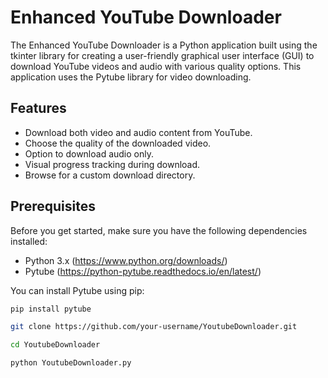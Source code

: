 # Enhanced YouTube Downloader

The Enhanced YouTube Downloader is a Python application built using the tkinter library for creating a user-friendly graphical user interface (GUI) to download YouTube videos and audio with various quality options. This application uses the Pytube library for video downloading.

## Features

- Download both video and audio content from YouTube.
- Choose the quality of the downloaded video.
- Option to download audio only.
- Visual progress tracking during download.
- Browse for a custom download directory.

## Prerequisites

Before you get started, make sure you have the following dependencies installed:

- Python 3.x (https://www.python.org/downloads/)
- Pytube (https://python-pytube.readthedocs.io/en/latest/)

You can install Pytube using pip:

```bash
pip install pytube
```

```bash
git clone https://github.com/your-username/YoutubeDownloader.git
```

```bash
cd YoutubeDownloader
```

```bash
python YoutubeDownloader.py
```
    

